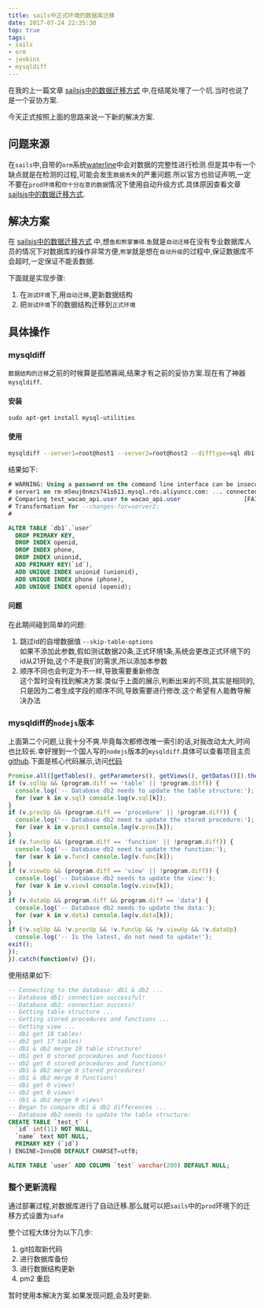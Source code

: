 ```yaml
---
title: sails中正式环境的数据库迁移
date: 2017-07-24 22:35:30
top: true
tags: 
- sails
- orm
- jenkins
- mysqldiff
---
```


在我的上一篇文章 [sailsjs中的数据迁移方式] 中,在结尾处埋了一个坑.当时也说了是一个妥协方案.

今天正式按照上面的思路来说一下新的解决方案.


## 问题来源

在`sails`中,自带的`orm`系统[waterline]中会对数据的完整性进行检测.但是其中有一个缺点就是在检测的过程,可能会发生`数据丢失`的严重问题.所以官方也验证声明,一定不要在`prod环境`和`你十分在意的数据`情况下使用自动升级方式.具体原因查看文章 [sailsjs中的数据迁移方式].

## 解决方案

在 [sailsjs中的数据迁移方式] 中,想`鱼和熊掌兼得`.`鱼`就是`自动迁移`在没有专业数据库人员的情况下对数据库的操作非常方便,`熊掌`就是想在`自动升级`的过程中,保证数据库不会超时,一定保证不能丢数据.

下面就是实现步骤:

1. 在`测试环境`下,用`自动迁移`,更新数据结构
2. 把`测试环境`下的数据结构迁移到`正式环境`

## 具体操作

### mysqldiff

`数据结构的迁移`之前的时候算是孤陋寡闻,结果才有之前的妥协方案.现在有了神器`mysqldiff`.

#### 安装
```
sudo apt-get install mysql-utilities
```
#### 使用
```bash
mysqldiff --server1=root@host1 --server2=root@host2 --difftype=sql db1.table1:dbx.table3
```
结果如下:

```sql
# WARNING: Using a password on the command line interface can be insecure.
# server1 on rm-m5euj0nmzs741s611.mysql.rds.aliyuncs.com: ... connected.
# Comparing test_wacao_api.user to wacao_api.user                  [FAIL]
# Transformation for --changes-for=server2:
#

ALTER TABLE `db1`.`user`
  DROP PRIMARY KEY,
  DROP INDEX openid,
  DROP INDEX phone,
  DROP INDEX unionid,
  ADD PRIMARY KEY(`id`),
  ADD UNIQUE INDEX unionid (unionid),
  ADD UNIQUE INDEX phone (phone),
  ADD UNIQUE INDEX openid (openid);
```

#### 问题
在此期间碰到简单的问题:

1. 跳过id的自增数据值 `--skip-table-options`   
如果不添加此参数,假如测试数据20条,正式环境1条,系统会更改正式环境下的id从21开始,这个不是我们的需求,所以添加本参数
2. 顺序不同也会判定为不一样,导致需要重新修改   
   这个暂时没有找到解决方案.类似于上面的展示,判断出来的不同,其实是相同的,只是因为二者生成字段的顺序不同,导致需要进行修改.这个希望有人能教导解决办法
   
### mysqldiff的`nodejs`版本
上面第二个问题,让我十分不爽.毕竟每次都修改唯一索引的话,对我改动太大,时间也比较长.幸好搜到一个国人写的`nodejs`版本的`mysqldiff`.具体可以查看项目主页[github](https://github.com/LiveXY/mysqldiff).下面是核心代码展示,访问[代码](https://github.com/LiveXY/mysqldiff/blob/master/mysqldiff#L50)

```js
Promise.all([getTables(), getParameters(), getViews(), getDatas()]).then(allDesc).then(diff).then(function(v) {
if (v.sqlUp && (program.diff == 'table' || !program.diff)) {
  console.log('-- Database db2 needs to update the table structure:');
  for (var k in v.sql) console.log(v.sql[k]);
}
if (v.procUp && (program.diff == 'procedure' || !program.diff)) {
  console.log('-- Database db2 need to update the stored procedure:');
  for (var k in v.proc) console.log(v.proc[k]);
}
if (v.funcUp && (program.diff == 'function' || !program.diff)) {
  console.log('-- Database db2 need to update the function:');
  for (var k in v.func) console.log(v.func[k]);
}
if (v.viewUp && (program.diff == 'view' || !program.diff)) {
  console.log('-- Database db2 needs to update the view:');
  for (var k in v.view) console.log(v.view[k]);
}
if (v.dataUp && program.diff && program.diff == 'data') {
  console.log('-- Database db2 needs to update the data:');
  for (var k in v.data) console.log(v.data[k]);
}
if (!v.sqlUp && !v.procUp && !v.funcUp && !v.viewUp && !v.dataUp)
  console.log('-- Is the latest, do not need to update!');
exit();
});
}).catch(function(v) {});
```
使用结果如下:

```sql
-- Connecting to the database: db1 & db2 ...
-- Database db1: connection successful!
-- Database db2: connection success!
-- Getting table structure ...
-- Getting stored procedures and functions ...
-- Getting view ...
-- db1 get 18 tables!
-- db2 get 17 tables!
-- db1 & db2 merge 18 table structure!
-- db1 get 0 stored procedures and functions!
-- db2 get 0 stored procedures and functions!
-- db1 & db2 merge 0 stored procedures!
-- db1 & db2 merge 0 functions!
-- db1 get 0 views!
-- db2 get 0 views!
-- db1 & db2 merge 0 views!
-- Began to compare db1 & db2 differences ...
-- Database db2 needs to update the table structure:
CREATE TABLE `test_t` (
  `id` int(11) NOT NULL,
  `name` text NOT NULL,
  PRIMARY KEY (`id`)
) ENGINE=InnoDB DEFAULT CHARSET=utf8;

ALTER TABLE `user` ADD COLUMN `test` varchar(200) DEFAULT NULL;
```

### 整个更新流程

通过部署过程,对数据库进行了自动迁移.那么就可以把`sails`中的`prod`环境下的迁移方式设置为`safe`

整个过程大体分为以下几步:
1. git拉取新代码
2. 进行数据库备份
3. 进行数据结构更新
4. pm2 重启

暂时使用本解决方案.如果发现问题,会及时更新.



[waterline]: http://github.com/balderdashy/waterline   
[sailsjs中的数据迁移方式]:https://stoneren.github.io/2017/07/21/sailsjs%E4%B8%AD%E7%9A%84%E6%95%B0%E6%8D%AE%E8%BF%81%E7%A7%BB%E6%96%B9%E5%BC%8F/ 
[mysqldiff]:https://dev.mysql.com/doc/mysql-utilities/1.5/en/mysqldiff.html